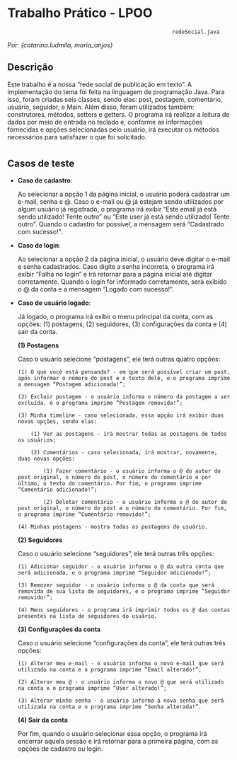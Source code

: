 #
# Trabalho Prático - LPOO
  
                                                        redeSocial.java

 _Por: {catarina.ludmila, maria_anjos}_


## Descrição

Este trabalho é a nossa “rede social de publicação em texto”.  A implementação do tema foi feita na linguagem de programação Java. 
Para isso, foram criadas seis classes, sendo elas: post, postagem, comentário, usuário, seguidor, e Main. Além disso, foram utilizados
também: construtores, métodos, setters e getters. O programa irá realizar a leitura de dados por meio de entrada no teclado e, conforme as 
informações fornecidas e opções selecionadas pelo usuário, irá executar os métodos necessários para satisfazer o que foi solicitado.

#

## Casos de teste

- **Caso de cadastro**:

  Ao selecionar a opção 1 da página inicial, o usuário poderá cadastrar um e-mail, senha e @.
  Caso o e-mail ou @ já estejam sendo utilizados por algum usuário já registrado, o programa irá
  exibir “Este email já está sendo utilizado! Tente outro” ou “Este user já está sendo utilizado!
  Tente outro”. Quando o cadastro for possível, a mensagem será “Cadastrado com sucesso!”.

- **Caso de login**:
  
  Ao selecionar a opção 2 da página inicial, o usuário deve digitar o e-mail e senha cadastrados.
  Caso digite a senha incorreta, o programa irá exibir “Falha no login” e irá retornar para a página
  inicial até digitar corretamente. Quando o login for informado corretamente, será exibido o @ da
  conta e a mensagem “Logado com sucesso!”.

- **Caso de usuário logado**:

  Já logado, o programa irá exibir o menu principal da conta, com as opções: (1) postagens, (2) seguidores,
  (3) configurações da conta e (4) sair da conta.
  
    **(1) Postagens**
  
    Caso o usuário selecione “postagens”, ele terá outras quatro opções:
  
      (1) O que você está pensando? - em que será possível criar um post, após informar o número do post e o texto dele, e o programa imprime a mensagem “Postagem adicionada!”;
  
      (2) Excluir postagem - o usuário informa o número da postagem a ser excluída, e o programa imprime “Postagem removida!”;
      
      (3) Minha timeline - caso selecionada, essa opção irá exibir duas novas opções, sendo elas:
  
          (1) Ver as postagens - irá mostrar todas as postagens de todos os usuários;
    
          (2) Comentários - caso selecionada, irá mostrar, novamente, duas novas opções:

              (1) Fazer comentário - o usuário informa o @ do autor do post original, o número do post, o número do comentário e por último, o texto do comentário. Por fim, o programa imprime “Comentário adicionado!”;

              (2) Deletar comentário - o usuário informa o @ do autor do post original, o número do post e o número do comentário. Por fim, o programa imprime “Comentário removido!”;
    
      (4) Minhas postagens - mostra todas as postagens do usuário.

  **(2) Seguidores**

    Caso o usuário selecione “seguidores”, ele terá outras três opções:
  
      (1) Adicionar seguidor - o usuário informa o @ da outra conta que será adicionada, e o programa imprime “Seguidor adicionado!”;

      (3) Remover seguidor - o usuário informa o @ da conta que será removida de sua lista de seguidores, e o programa imprime “Seguidor removido!”;

      (4) Meus seguidores - o programa irá imprimir todos os @ das contas presentes na lista de seguidores do usuário.

   **(3) Configurações da conta**
 
    Caso o usuário selecione “configurações da conta”, ele terá outras três opções:

      (1) Alterar meu e-mail - o usuário informa o novo e-mail que será utilizado na conta e o programa imprime “Email alterado!”;

      (2) Alterar meu @ - o usuário informa o novo @ que será utilizado na conta e o programa imprime “User alterado!”;

      (3) Alterar minha senha - o usuário informa a nova senha que será utilizada na conta e o programa imprime “Senha alterada!”.

  **(4) Sair da conta**

    Por fim, quando o usuário selecionar essa opção, o programa irá encerrar aquela sessão e irá retornar para a primeira página, com as opções de cadastro ou login. 

#
